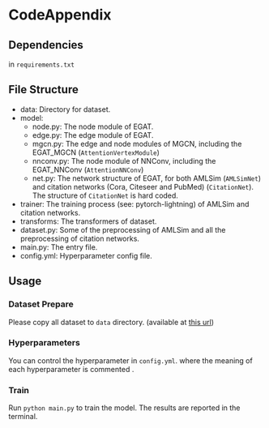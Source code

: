 # CodeAppendix

## Dependencies

in `requirements.txt`

## File Structure
- data: Directory for dataset.
- model:
  - node.py: The node module of EGAT.
  - edge.py: The edge module of EGAT.
  - mgcn.py: The edge and node modules of MGCN, including the EGAT_MGCN (`AttentionVertexModule`)
  - nnconv.py: The node module of NNConv, including the EGAT_NNConv (`AttentionNNConv`)
  - net.py: The network structure of EGAT, for both AMLSim (`AMLSimNet`) and citation networks (Cora, Citeseer and PubMed) (`CitationNet`). The structure of `CitationNet` is hard coded.
- trainer: The training process (see: pytorch-lightning) of AMLSim and citation networks.
- transforms: The transformers of dataset.
- dataset.py: Some of the preprocessing of AMLSim and all the preprocessing of citation networks.
- main.py: The entry file.
- config.yml: Hyperparameter config file.

## Usage

### Dataset Prepare
Please copy all dataset to `data` directory. (available at [this url](https://drive.google.com/drive/folders/1Q3VLfk3i81R-HEUfNHgMGA3h22u_F3Xq?usp=drive_link))

### Hyperparameters
You can control the hyperparameter in `config.yml`. where the meaning of each hyperparameter is commented .

### Train
Run `python main.py` to train the model. The results are reported in the terminal.
